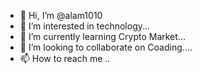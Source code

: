 - 👋 Hi, I’m @alam1010
- 👀 I’m interested in technology...
- 🌱 I’m currently learning Crypto Market...
- 💞️ I’m looking to collaborate on Coading....
- 📫 How to reach me ..

<!---
alam1010/alam1010 is a ✨ special ✨ repository because its `README.md` (this file) appears on your GitHub profile.
You can click the Preview link to take a look at your changes.
--->
